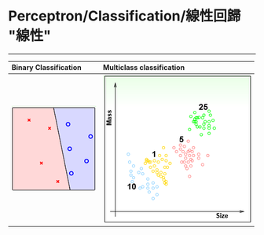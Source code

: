 # Perceptron/Classification/線性回歸 "線性"

---

| Binary Classification | Multiclass classification |
| :--- | :--- |
| ![](/assets/binary_perceptron.PNG) | ![](/assets/3擷取.PNG) |



